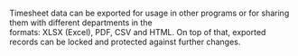 Timesheet data can be exported for usage in other programs or for sharing them with different departments in the  
formats: XLSX (Excel), PDF, CSV and HTML.
On top of that, exported records can be locked and protected against further changes.